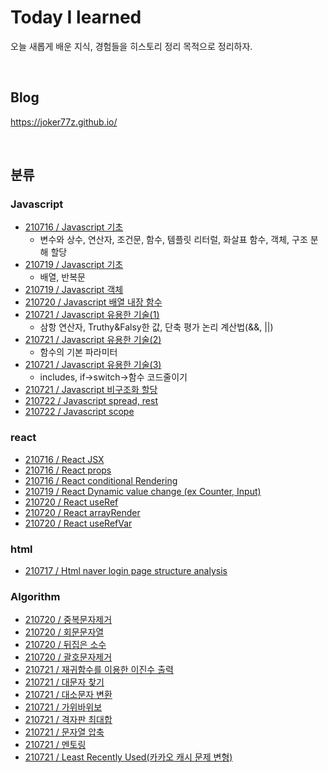 # Today I learned
오늘 새롭게 배운 지식, 경험들을 히스토리 정리 목적으로 정리하자.

<br>

## Blog
https://joker77z.github.io/

<br>

## 분류
### Javascript
- [210716 / Javascript 기초](https://github.com/joker77z/TIL2/blob/main/javascript/210716-javascript-basic1.md)
  - 변수와 상수, 연산자, 조건문, 함수, 템플릿 리터럴, 화살표 함수, 객체, 구조 분해 할당
- [210719 / Javascript 기초](https://github.com/joker77z/TIL2/blob/main/javascript/210718-javascript-basic2.md)
  - 배열, 반복문
- [210719 / Javascript 객체](https://github.com/joker77z/TIL/blob/main/javascript/210718-javascript-object.md)
- [210720 / Javascript 배열 내장 함수](https://github.com/joker77z/TIL/blob/main/javascript/210720-javascript-arrayfunc.md)
- [210721 / Javascript 유용한 기술(1)](https://github.com/joker77z/TIL/blob/main/javascript/210721-1-javascript-3op%26%26ll.md)
  - 삼항 연산자, Truthy&Falsy한 값, 단축 평가 논리 계산법(&&, ||)
- [210721 / Javascript 유용한 기술(2)](https://github.com/joker77z/TIL/blob/main/javascript/210721-2-javascript-basicfunc.md)
  - 함수의 기본 파라미터
- [210721 / Javascript 유용한 기술(3)](https://github.com/joker77z/TIL/blob/main/javascript/210721-3-javascript-usefulif.md)
  - includes, if->switch->함수 코드줄이기
- [210721 / Javascript 비구조화 할당](https://github.com/joker77z/TIL/blob/main/javascript/210721-4-javascript-destructruing.md)
- [210722 / Javascript spread, rest](https://github.com/joker77z/TIL/blob/main/javascript/210722-1-js-spreadRest.md)
- [210722 / Javascript scope](https://github.com/joker77z/TIL/blob/main/javascript/210722-2-js-scope.md)

### react
- [210716 / React JSX](https://github.com/joker77z/TIL/blob/main/react/210716-react-jsx.md)
- [210716 / React props](https://github.com/joker77z/TIL/blob/main/react/210716-react-props.md)
- [210716 / React conditional Rendering](https://github.com/joker77z/TIL/blob/main/react/210716-react-conditionalRendering.md)
- [210719 / React Dynamic value change (ex Counter, Input)](https://github.com/joker77z/TIL/blob/main/react/210719-react-dynamicValue.md)
- [210720 / React useRef](https://github.com/joker77z/TIL/blob/main/react/210720-1-react-useRef.md)
- [210720 / React arrayRender](https://github.com/joker77z/TIL/blob/main/react/210720-2-react-arrayRender.md)
- [210720 / React useRefVar](https://github.com/joker77z/TIL/blob/main/react/210720-3-react-useRefVar.md)

### html
- [210717 / Html naver login page structure analysis](https://github.com/joker77z/TIL/blob/main/html/210717-html-naver-structure.md)

### Algorithm
- [210720 / 중복문자제거](https://github.com/joker77z/TIL/blob/main/algorithm/javascript/basic/1.%20%EC%A4%91%EB%B3%B5%EB%AC%B8%EC%9E%90%EC%A0%9C%EA%B1%B0.js)
- [210720 / 회문문자열](https://github.com/joker77z/TIL/blob/main/algorithm/javascript/basic/2.%20%ED%9D%AC%EB%AC%B8%20%EB%AC%B8%EC%9E%90%EC%97%B4.js)
- [210720 / 뒤집은 소수](https://github.com/joker77z/TIL/blob/main/algorithm/javascript/basic/3.%20%EB%92%A4%EC%A7%91%EC%9D%80%20%EC%86%8C%EC%88%98.js)
- [210720 / 괄호문자제거](https://github.com/joker77z/TIL/blob/main/algorithm/javascript/basic/4.%20%EA%B4%84%ED%98%B8%EB%AC%B8%EC%9E%90%EC%A0%9C%EA%B1%B0.js)
- [210721 / 재귀함수를 이용한 이진수 출력](https://github.com/joker77z/TIL/blob/main/algorithm/javascript/basic/01-05.js)
- [210721 / 대문자 찾기](https://github.com/joker77z/TIL/blob/main/algorithm/javascript/basic/02-01.js)
- [210721 / 대소문자 변환](https://github.com/joker77z/TIL/blob/main/algorithm/javascript/basic/02-02.js)
- [210721 / 가위바위보](https://github.com/joker77z/TIL/blob/main/algorithm/javascript/basic/02-03.js)
- [210721 / 격자판 최대합](https://github.com/joker77z/TIL/blob/main/algorithm/javascript/basic/02-04.js)
- [210721 / 문자열 압축](https://github.com/joker77z/TIL/blob/main/algorithm/javascript/basic/02-05.js)
- [210721 / 멘토링](https://github.com/joker77z/TIL/blob/main/algorithm/javascript/basic/02-06.js)
- [210721 / Least Recently Used(카카오 캐시 문제 변형)](https://github.com/joker77z/TIL/blob/main/algorithm/javascript/basic/02-07.js)
